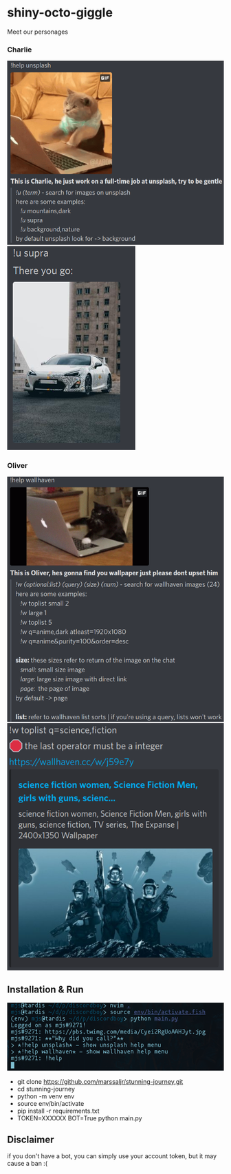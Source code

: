 # shiny-octo-giggle 
Meet our personages 

### Charlie 
![charlie](./charlie.png) 
![charliework](./charlie_work.png) 
### Oliver 
![oliver](./oliver.png) 
![oliverwork](./oliver_work.png) 

## Installation & Run 
![startup](./startup.png)
- git clone https://github.com/marssaljr/stunning-journey.git 
- cd stunning-journey 
- python -m venv env 
- source env/bin/activate
- pip install -r requirements.txt 
- TOKEN=XXXXXX BOT=True python main.py

## Disclaimer 
if you don't have a bot, you can simply use your account token, but it may cause a ban :(
